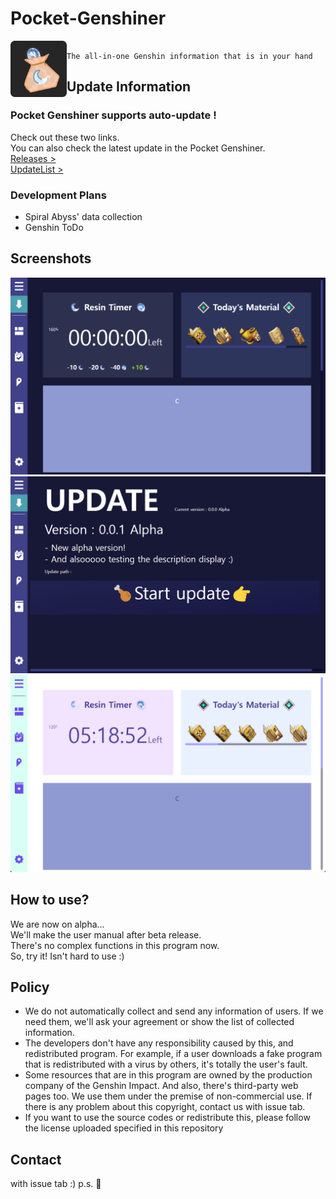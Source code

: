 # Pocket-Genshiner
<img height="90px" src="https://github.com/ForestHouse2316/Pocket-Genshiner/blob/main/res/pg.png?raw=true" align="left"/>

```

The all-in-one Genshin information that is in your hand

```

## Update Information

### Pocket Genshiner supports auto-update !

Check out these two links.\
You can also check the latest update in the Pocket Genshiner.\
[Releases >](https://github.com/ForestHouse2316/Pocket-Genshiner/releases)\
[UpdateList >](https://github.com/ForestHouse2316/Pocket-Genshiner/blob/main/.ezu)

### Development Plans

-   Spiral Abyss' data collection
-   Genshin ToDo

## Screenshots

![p1](https://github.com/ForestHouse2316/Pocket-Genshiner/blob/readme/Document/1.png?raw=true) ![p2](https://github.com/ForestHouse2316/Pocket-Genshiner/blob/readme/Document/2.png?raw=true) ![p2](https://github.com/ForestHouse2316/Pocket-Genshiner/blob/readme/Document/3.png?raw=true)

## How to use?

We are now on alpha...\
We'll make the user manual after beta release.\
There's no complex functions in this program now.\
So, try it! Isn't hard to use :)

## Policy

-   We do not automatically collect and send any information of users. If we need them, we'll ask your agreement or show the list of collected information.
-   The developers don't have any responsibility caused by this, and redistributed program. For example, if a user downloads a fake program that is redistributed with a virus by others, it's totally the user's fault.
-   Some resources that are in this program are owned by the production company of the Genshin Impact. And also, there's third-party web pages too. We use them under the premise of non-commercial use. If there is any problem about this copyright, contact us with issue tab.
-   If you want to use the source codes or redistribute this, please follow the license uploaded specified in this repository

## Contact

with issue tab :) p.s. 🤔
